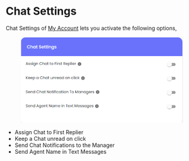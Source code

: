 # Chat Settings

Chat Settings of [My Account](https://github.com/rampwin/rampwin-gitbook-docs/blob/main/broken-reference/README.md) lets you activate the following options,

<figure><img src=".gitbook/assets/image (2) (1) (1) (1) (1) (1) (1).png" alt=""><figcaption></figcaption></figure>

* Assign Chat to First Replier
* Keep a Chat unread on click
* Send Chat Notifications to the Manager
* Send Agent Name in Text Messages
